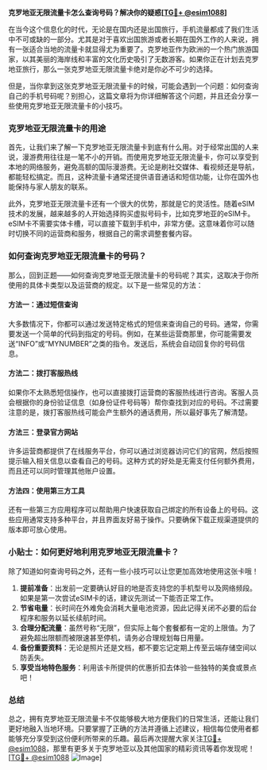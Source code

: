 **克罗地亚无限流量卡怎么查询号码？解决你的疑惑[[TG💪+ @esim1088](https://t.me/s/esim1088)]**

在当今这个信息化的时代，无论是在国内还是出国旅行，手机流量都成了我们生活中不可或缺的一部分。尤其是对于喜欢出国旅游或者长期在国外工作的人来说，拥有一张适合当地的流量卡就显得尤为重要了。克罗地亚作为欧洲的一个热门旅游国家，以其美丽的海岸线和丰富的文化历史吸引了无数游客。如果你正在计划去克罗地亚旅行，那么一张克罗地亚无限流量卡绝对是你必不可少的选择。

但是，当你拿到这张克罗地亚无限流量卡的时候，可能会遇到一个问题：如何查询自己的手机号码呢？别担心，这篇文章将为你详细解答这个问题，并且还会分享一些使用克罗地亚无限流量卡的小技巧。

### 克罗地亚无限流量卡的用途

首先，让我们来了解一下克罗地亚无限流量卡到底有什么用。对于经常出国的人来说，漫游费用往往是一笔不小的开销。而使用克罗地亚无限流量卡，你可以享受到本地的网络服务，避免高额的国际漫游费。无论是刷社交媒体、看视频还是导航，都能轻松搞定。而且，这种流量卡通常还提供语音通话和短信功能，让你在国外也能保持与家人朋友的联系。

此外，克罗地亚无限流量卡还有一个很大的优势，那就是它的灵活性。随着eSIM技术的发展，越来越多的人开始选择购买虚拟号码卡，比如克罗地亚的eSIM卡。eSIM卡不需要实体卡槽，可以直接下载到手机中，非常方便。这意味着你可以随时切换不同的运营商和服务，根据自己的需求调整套餐内容。

### 如何查询克罗地亚无限流量卡的号码？

那么，回到正题——如何查询克罗地亚无限流量卡的号码呢？其实，这取决于你所使用的具体卡类型以及运营商的规定。以下是一些常见的方法：

#### 方法一：通过短信查询
大多数情况下，你都可以通过发送特定格式的短信来查询自己的号码。通常，你需要发送一个简单的代码到指定的号码。例如，在某些运营商那里，你可能需要发送“INFO”或“MYNUMBER”之类的指令。发送后，系统会自动回复你的号码信息。

#### 方法二：拨打客服热线
如果你不太熟悉短信操作，也可以直接拨打运营商的客服热线进行咨询。客服人员会根据你的身份验证信息（如身份证件号码等）帮你查找到对应的号码。不过需要注意的是，拨打客服热线可能会产生额外的通话费用，所以最好事先了解清楚。

#### 方法三：登录官方网站
许多运营商都提供了在线服务平台，你可以通过浏览器访问它们的官网，然后按照提示输入相关信息以查看自己的号码。这种方式的好处是无需支付任何额外费用，而且还可以同时管理其他账户设置。

#### 方法四：使用第三方工具
还有一些第三方应用程序可以帮助用户快速获取自己绑定的所有设备上的号码。这些应用通常支持多种平台，并且界面友好易于操作。只要确保下载正规渠道提供的版本即可放心使用。

### 小贴士：如何更好地利用克罗地亚无限流量卡？

除了知道如何查询号码之外，还有一些小技巧可以让您更加高效地使用这张卡哦！

1. **提前准备**：出发前一定要确认好目的地是否支持您的手机型号以及网络频段。如果是第一次尝试eSIM卡的话，建议先测试一下能否正常工作。
2. **节省电量**：长时间在外难免会消耗大量电池资源，因此记得关闭不必要的后台程序和服务以延长续航时间。
3. **合理分配流量**：虽然号称“无限”，但实际上每个套餐都有一定的上限值。为了避免超出限额而被限速甚至停机，请务必合理规划每日用量。
4. **备份重要资料**：无论是照片还是文档，都不要忘记定期上传至云端存储空间以防丢失。
5. **享受当地特色服务**：利用该卡所提供的优惠折扣去体验一些独特的美食或景点吧！

### 总结

总之，拥有克罗地亚无限流量卡不仅能够极大地方便我们的日常生活，还能让我们更好地融入当地环境。只要掌握了正确的方法并遵循上述建议，相信每位使用者都能够充分享受到这份便利所带来的乐趣。最后再次提醒大家关注[TG💪+ @esim1088](https://t.me/s/esim1088)，那里有更多关于克罗地亚以及其他国家的精彩资讯等着你发现呢！[[TG💪+ @esim1088](https://t.me/s/esim1088) ![Image](https://i.postimg.cc/4NQfJmqS/Snipaste-2025-05-13-00-14-12.png)]